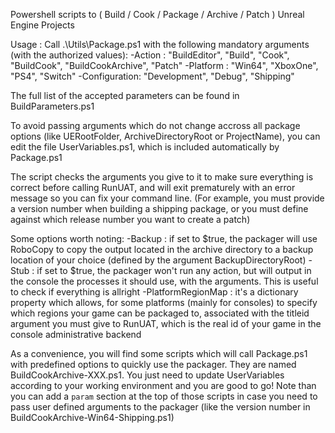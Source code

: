 Powershell scripts to ( Build / Cook / Package / Archive / Patch ) Unreal Engine Projects

Usage : Call .\Utils\Package.ps1 with the following mandatory arguments (with the authorized values):
-Action : "BuildEditor", "Build", "Cook", "BuildCook", "BuildCookArchive", "Patch"
-Platform : "Win64", "XboxOne", "PS4", "Switch"
-Configuration: "Development", "Debug", "Shipping"

The full list of the accepted parameters can be found in BuildParameters.ps1

To avoid passing arguments which do not change accross all package options (like UERootFolder, ArchiveDirectoryRoot or ProjectName), you can edit the file UserVariables.ps1, which is included automatically by Package.ps1

The script checks the arguments you give to it to make sure everything is correct before calling RunUAT, and will exit prematurely with an error message so you can fix your command line. (For example, you must provide a version number when building a shipping package, or you must define against which release number you want to create a patch) 

Some options worth noting:
-Backup : if set to $true, the packager will use RoboCopy to copy the output located in the archive directory to a backup location of your choice (defined by the argument BackupDirectoryRoot)
-Stub : if set to $true, the packager won't run any action, but will output in the console the processes it should use, with the arguments. This is useful to check if everything is allright
-PlatformRegionMap : it's a dictionary property which allows, for some platforms (mainly for consoles) to specify which regions your game can be packaged to, associated with the titleid argument you must give to RunUAT, which is the real id of your game in the console administrative backend

As a convenience, you will find some scripts which will call Package.ps1 with predefined options to quickly use the packager.
They are named BuildCookArchive-XXX.ps1. You just need to update UserVariables according to your working environment and you are good to go!
Note than you can add a `param` section at the top of those scripts in case you need to pass user defined arguments to the packager (like the version number in BuildCookArchive-Win64-Shipping.ps1)
